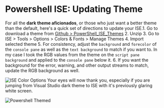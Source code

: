 # Powershell ISE: Updating Theme


For all the **dark theme aficionados**, or those who just want a better theme than the default, here&#39;s a quick set of directions to update your ISE.1. Go to download a theme from [Github &gt; PowerShell_ISE_Themes](http://bit.ly/29DNVu2)
2. Unzip
3. Go to ISE &gt; Tools &gt; Options &gt; Colors &amp; Fonts &gt; Manage Themes
4. Import selected theme
5. For consistency, adjust the `background` and `forecolor` of the `console pane` as well as the `text background` to match if you want to. In my case I took the RGB values from the theme on the `script pane background` and applied to the `console pane` below it.
6. If you want the background for the error, warning, and other output streams to match, update the RGB background as well.

![ISE Color Options](/images/2016-07-13_10-07-40.png)
Your eyes will now thank you, especially if you are jumping from Visual Studio dark theme to ISE with it&#39;s previously glaring white screen.

![Powershell Themed](/images/2016-07-13_10-02-58_powershell_ise_themed.png)

